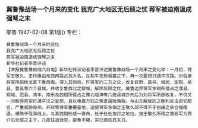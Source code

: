 ### 冀鲁豫战场一个月来的变化  我克广大地区无后顾之忧  蒋军被迫南退成强弩之末
李普
1947-02-08
第1版()
专栏：

    冀鲁豫战场一个月来的变化
    我克广大地区无后顾之忧
    蒋军被迫南退成强弩之末
    新华社记者李普评述
    【本报冀鲁豫前线六日电】新华社特派记者李普评述冀鲁豫战场一个月来之变化称：一月初，蒋军王敬久、王仲廉由东西两路占我大名，在和平攻势烟幕之下，再一次要想打通平汉路。刘伯承将军所部挥戈直下鲁西南，深入其侧后，歼蒋军约三万之众，收复巨野、嘉祥、城武、定陶、单县、曹县等六个县城，并收复鲁西北之聊城，解除后顾之忧。冀鲁边界蒋军东钳所侵占之濮县、观城、范县、清丰、南乐及西钳所侵占之豫北临漳等六座县城亦先后为刘将军所部收复，不仅又一次粉碎蒋军打通平汉之妄想，且以电霆万钧之势直逼陇海路，与山东解放区之胜利反击密切配合，严重威胁徐州、开封等蒋军重要基地，迫使蒋军东钳之王敬久部不得不于创痛之余仓惶南退，横陈于陇海线上，与其西钳形成一直角，处于处处挨打之地位。按王敬久所辖之第五军为蒋介石北侵之主干，几度往返徒劳，疲惫不堪，实已面临其末日。

